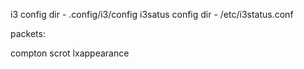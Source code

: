 i3 config dir - .config/i3/config 
i3satus config dir - /etc/i3status.conf

packets: 

compton
scrot
lxappearance
